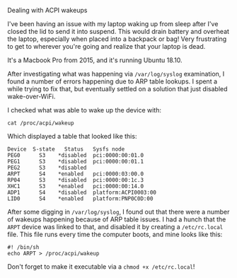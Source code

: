 Dealing with ACPI wakeups

I've been having an issue with my laptop waking up from sleep after I've closed the lid to send it into suspend. This would drain battery and overheat the laptop, especially when placed into a backpack or bag! Very frustrating to get to wherever you're going and realize that your laptop is dead.

It's a Macbook Pro from 2015, and it's running Ubuntu 18.10.

After investigating what was happening via `/var/log/syslog` examination, I found a number of errors happening due to ARP table lookups. I spent a while trying to fix that, but eventually settled on a solution that just disabled wake-over-WiFi.

I checked what was able to wake up the device with:

`cat /proc/acpi/wakeup`

Which displayed a table that looked like this:

```
Device	S-state	  Status   Sysfs node
PEG0	  S3	*disabled  pci:0000:00:01.0
PEG1	  S3	*disabled  pci:0000:00:01.1
PEG2	  S3	*disabled
ARPT	  S4	*enabled   pci:0000:03:00.0
RP04	  S3	*disabled  pci:0000:00:1c.3
XHC1	  S3	*enabled   pci:0000:00:14.0
ADP1	  S4	*disabled  platform:ACPI0003:00
LID0	  S4	*enabled   platform:PNP0C0D:00
```

After some digging in `/var/log/syslog`, I found out that there were a number of wakeups happening because of ARP table issues. I had a hunch that the `ARPT` device was linked to that, and disabled it by creating a `/etc/rc.local` file. This file runs every time the computer boots, and mine looks like this:

```
#! /bin/sh
echo ARPT > /proc/acpi/wakeup
```

Don't forget to make it executable via a `chmod +x /etc/rc.local`!
